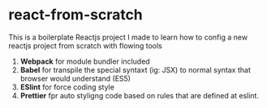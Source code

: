 # react-from-scratch

This is a boilerplate Reactjs project I made to learn how to config a new reactjs project from scratch with flowing tools

1. **Webpack** for module bundler included
2. **Babel** for transpile the special syntaxt (ig: JSX) to normal syntax that browser would understand (ES5)
3. **ESlint** for force coding style 
4. **Prettier** fpr auto styligng code based on rules that are defined at eslint. 
